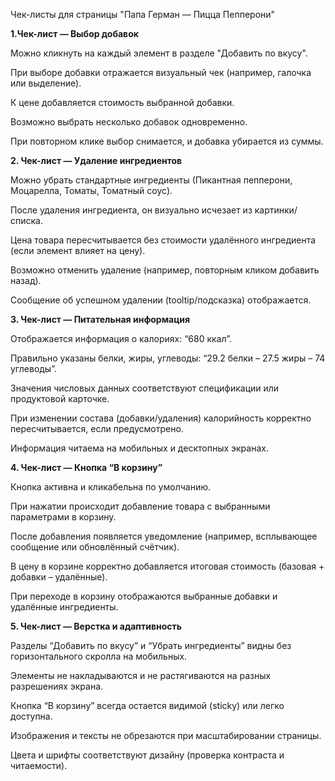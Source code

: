 Чек-листы для страницы "Папа Герман — Пицца Пепперони"

 **1.Чек-лист — Выбор добавок**

 Можно кликнуть на каждый элемент в разделе "Добавить по вкусу".

 При выборе добавки отражается визуальный чек (например, галочка или выделение).

 К цене добавляется стоимость выбранной добавки.

 Возможно выбрать несколько добавок одновременно.

 При повторном клике выбор снимается, и добавка убирается из суммы.

**2. Чек-лист — Удаление ингредиентов**

 Можно убрать стандартные ингредиенты (Пикантная пепперони, Моцарелла, Томаты, Томатный соус).

 После удаления ингредиента, он визуально исчезает из картинки/списка.

 Цена товара пересчитывается без стоимости удалённого ингредиента (если элемент влияет на цену).

 Возможно отменить удаление (например, повторным кликом добавить назад).

 Сообщение об успешном удалении (tooltip/подсказка) отображается.

**3. Чек-лист — Питательная информация**

 Отображается информация о калориях: “680 ккал”.

 Правильно указаны белки, жиры, углеводы: “29.2 белки – 27.5 жиры – 74 углеводы”.

 Значения числовых данных соответствуют спецификации или продуктовой карточке.

 При изменении состава (добавки/удаления) калорийность корректно пересчитывается, если предусмотрено.

 Информация читаема на мобильных и десктопных экранах.

**4. Чек-лист — Кнопка “В корзину”**

 Кнопка активна и кликабельна по умолчанию.

 При нажатии происходит добавление товара с выбранными параметрами в корзину.

 После добавления появляется уведомление (например, всплывающее сообщение или обновлённый счётчик).

 В цену в корзине корректно добавляется итоговая стоимость (базовая + добавки – удалённые).

 При переходе в корзину отображаются выбранные добавки и удалённые ингредиенты.

**5. Чек-лист — Верстка и адаптивность**

 Разделы “Добавить по вкусу” и “Убрать ингредиенты” видны без горизонтального скролла на мобильных.

 Элементы не накладываются и не растягиваются на разных разрешениях экрана.

 Кнопка “В корзину” всегда остается видимой (sticky) или легко доступна.

 Изображения и тексты не обрезаются при масштабировании страницы.

 Цвета и шрифты соответствуют дизайну (проверка контраста и читаемости).
 

